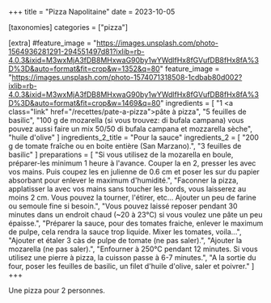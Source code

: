 +++
title = "Pizza Napolitaine"
date = 2023-10-05

[taxonomies]
categories = ["pizza"]

[extra]
#feature_image = "https://images.unsplash.com/photo-1564936281291-294551497d81?ixlib=rb-4.0.3&ixid=M3wxMjA3fDB8MHxwaG90by1wYWdlfHx8fGVufDB8fHx8fA%3D%3D&auto=format&fit=crop&w=1352&q=80"
feature_image = "https://images.unsplash.com/photo-1574071318508-1cdbab80d002?ixlib=rb-4.0.3&ixid=M3wxMjA3fDB8MHxwaG90by1wYWdlfHx8fGVufDB8fHx8fA%3D%3D&auto=format&fit=crop&w=1469&q=80"
ingredients = [
  "1 <a class=\"link\" href=\"/recettes/pate-a-pizza\">pâte à pizza</a>",
  "5 feuilles de basilic",
  "100 g de mozarella (si vous trouvez: di bufala campana) vous pouvez aussi faire un mix 50/50 di bufala campana et mozzarella sèche",
  "huile d'olive"
]
ingredients_2_title = "Pour la sauce"
ingredients_2 = [
  "200 g de tomate fraîche ou en boite entière (San Marzano).",
  "3 feuilles de basilic"
]
preparations = [
"Si vous utilisez de la mozarella en boule, préparer-les minimum 1 heure à l'avance. Couper la en 2, presser les avec vos mains. Puis coupez les en julienne de 0.6 cm et poser les sur du papier absorbant pour enlever le maximum d'humidité.",
  "Faconner la pizza, applatisser la avec vos mains sans toucher les bords, vous laisserez au moins 2 cm. Vous pouvez la tourner, l'étirer, etc... Ajouter un peu de farine ou semoule fine si besoin.",
  "Vous pouvez laissé reposer pendant 30 minutes dans un endroit chaud (~20 à 23°C) si vous voulez une pâte un peu épaisse.",
  "Préparer la sauce, pour des tomates fraiche, enlever le maximum de pulpe, cela rendra la sauce trop liquide. Mixer les tomates, voila...",
  "Ajouter et étaler 3 càs de pulpe de tomate (ne pas saler).",
  "Ajouter la mozarella (ne pas saler).",
  "Enfourner à 250°C pendant 12 minutes. Si vous utilisez une pierre à pizza, la cuisson passe à 6-7 minutes.",
  "A la sortie du four, poser les feuilles de basilic, un filet d'huile d'olive, saler et poivrer."
]
+++

Une pizza pour 2 personnes.

